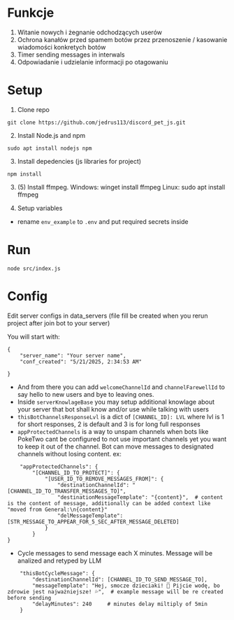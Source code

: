 # Funkcje
1. Witanie nowych i żegnanie odchodzących userów
2. Ochrona kanałów przed spamem botów przez przenoszenie / kasowanie wiadomości konkretych botów
3. Timer sending messages in interwals
4. Odpowiadanie i udzielanie informacji po otagowaniu



# Setup
1. Clone repo
```
git clone https://github.com/jedrus113/discord_pet_js.git
```

2. Install Node.js and npm
```
sudo apt install nodejs npm
```

3. Install depedencies (js libraries for project)
```
npm install
```

3. (5) Install ffmpeg.
Windows:
    winget install ffmpeg
Linux:
    sudo apt install ffmpeg

4. Setup variables
- rename `env_example` to `.env` and put required secrets inside


# Run
```
node src/index.js
```

# Config
Edit server configs in data_servers (file fill be created when you rerun project after join bot to your server)

You will start with:
```
{
    "server_name": "Your server name",
    "conf_created": "5/21/2025, 2:34:53 AM"

}
```

- And from there you can add `welcomeChannelId` and `channelFarewellId` to say hello to new users and bye to leaving ones.
- Inside `serverKnowlageBase` you may setup additional knowlage about your server that bot shall know and/or use while talking with users
- `thisBotChannelsResponseLvl` is a dict of `[CHANNEL_ID]: LVL` where lvl is 1 for short responses, 2 is default and 3 is for long full responses
- `appProtectedChannels` is a way to unspam channels when bots like PokeTwo cant be configured to not use important channels yet you want to keep it out of the channel. Bot can move messages to designated channels without losing content.
ex:
```
    "appProtectedChannels": {
        "[CHANNEL_ID_TO_PROTECT]": {
            "[USER_ID_TO_REMOVE_MESSAGES_FROM]": {
                "destinationChannelId": "[CHANNEL_ID_TO_TRANSFER_MESSAGES_TO]",
                "destinationMessageTemplate": "{content}",  # content is the content of message, additionally can be added context like "moved from General:\n{content}"
                "delMessageTemplate": [STR_MESSAGE_TO_APPEAR_FOR_5_SEC_AFTER_MESSAGE_DELETED]
            }
        }
}
```

- Cycle messages to send message each X minutes. Message will be analized and retyped by LLM
```
    "thisBotCycleMessage": {
        "destinationChannelId": [CHANNEL_ID_TO_SEND_MESSAGE_TO],
        "messageTemplate": "Hej, smocze dzieciaki! 🌈 Pijcie wodę, bo zdrowie jest najważniejsze! 💦",  # example message will be re created before sending
        "delayMinutes": 240     # minutes delay miltiply of 5min
    }
```
